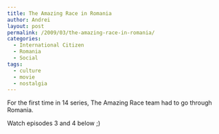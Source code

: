 ```yaml
---
title: The Amazing Race in Romania
author: Andrei
layout: post
permalink: /2009/03/the-amazing-race-in-romania/
categories:
  - International Citizen
  - Romania
  - Social
tags:
  - culture
  - movie
  - nostalgia
---
```

For the first time in 14 series, The Amazing Race team had to go through Romania.

Watch episodes 3 and 4 below ;)

<!--YouTube Error: bad URL entered-->